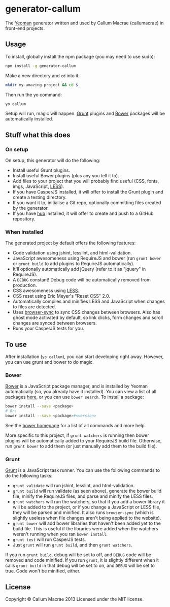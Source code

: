 # generator-callum

The [Yeoman](http://yeoman.io/) generator written and used by Callum Macrae (callumacrae) in front-end projects.

## Usage

To install, globally install the npm package (you may need to use sudo):

```bash
npm install -g generator-callum
```

Make a new directory and `cd` into it:

```bash
mkdir my-amazing-project && cd $_
```

Then run the yo command:

```bash
yo callum
```

Setup will run, magic will happen. [Grunt](gruntjs.com) plugins and [Bower](http://bower.io) packages will be automatically installed.

## Stuff what this does

### On setup

On setup, this generator will do the following:

- Install useful Grunt plugins.
- Install useful Bower plugins (plus any you tell it to).
- Add files to your project that you will probably find useful (CSS, fonts, imgs, JavaScript, [LESS](http://lesscss.org/)).
- If you have CasperJS installed, it will offer to install the Grunt plugin and create a testing directory.
- If you want it to, initialise a Git repo, optionally committing files created by the generator.
- If you have [hub](https://github.com/github/hub) installed, it will offer to create and push to a GitHub repository.

### When installed

The generated project by default offers the following features:

- Code validation using jshint, lesslint, and html-validation.
- JavaScript awesomeness using RequireJS and bower (run `grunt bower` or `grunt build` to add plugins to RequireJS automatically).
- It'll optionally automatically add jQuery (refer to it as "jquery" in RequireJS).
- A `DEBUG` constant! Debug code will be automatically removed from production.
- CSS awesomeness using [LESS](http://lesscss.org/).
- CSS reset using Eric Meyer's "Reset CSS" 2.0.
- Automatically compiles and minifies LESS and JavaScript when changes to files are detected.
- Uses [browser-sync](http://css-tricks.com/cross-browser-css-injection/) to sync CSS changes between browsers. Also has ghost mode activated by default, so link clicks, form changes and scroll changes are synced between browsers.
- Runs your CasperJS tests for you.


## To use

After installation (`yo callum`), you can start developing right away. However, you can use grunt and bower to do magic.

### Bower

[Bower](http://bower.io/) is a JavaScript package manager, and is installed by Yeoman automatically (so, you already have it installed). You can view a list of all packages [here](http://sindresorhus.com/bower-components/), or you can use `bower search`. To install a package:

```bash
bower install --save <package>
# Or:
bower install --save <package>#<version>
```

See the [bower homepage](http://bower.io/) for a list of all commands and more help.

More specific to this project, if `grunt watchers` is running then bower plugins will be automatically added to your RequireJS build file. Otherwise, run `grunt bower` to add them (or just manually add them to the build file).

### Grunt

[Grunt](http://gruntjs.com/) is a JavaScript task runner. You can use the following commands to do the following tasks:

- `grunt validate` will run jshint, lesslint, and html-validation.
- `grunt build` will run validate (as seen above), generate the bower build file, minify the RequireJS files, and parse and minify the LESS files.
- `grunt watchers` will run the watchers, so that if you add a bower library it will be added to the project, or if you change a JavaScript or LESS file, they will be parsed and minified. It also runs `browser-sync` (which is slightly useless when file changes aren't being applied to the website).
- `grunt bower` will add bower libraries that haven't been added yet to the build file. This is useful if the libraries were added when the watchers weren't running when you ran `bower install`.
- `grunt test` will run CasperJS tests.
- Just `grunt` will run `grunt build`, and then `grunt watchers`.

If you run `grunt build`, debug will be set to off, and `DEBUG` code will be removed and code minified. If you run `grunt`, it is slightly different when it calls `grunt build` in that debug will be set to on, and `DEBUG` will be set to true. Code won't be minified, either.



## License

Copyright &copy; Callum Macrae 2013
Licensed under the MIT license.